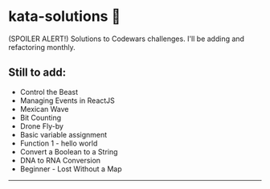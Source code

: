 # kata-solutions :scroll:
(SPOILER ALERT!) Solutions to Codewars challenges. I'll be adding and refactoring monthly.
## Still to add:
 - Control the Beast
 - Managing Events in ReactJS
 - Mexican Wave
 - Bit Counting
 - Drone Fly-by
 - Basic variable assignment
 - Function 1 - hello world
 - Convert a Boolean to a String
 - DNA to RNA Conversion
 - Beginner - Lost Without a Map
 ____
 
